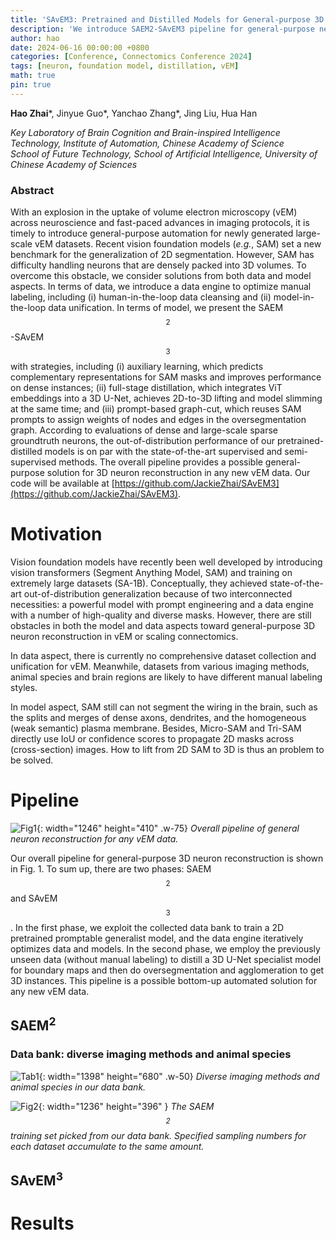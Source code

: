 ```yaml
---
title: 'SAvEM3: Pretrained and Distilled Models for General-purpose 3D Neuron Reconstruction'
description: 'We introduce SAEM2-SAvEM3 pipeline for general-purpose neuron reconstruction, which extends general-purpose auxiliary tasks for SAM and lifts into the 3D U-Net by full-stage distillation.'
author: hao
date: 2024-06-16 00:00:00 +0800
categories: [Conference, Connectomics Conference 2024]
tags: [neuron, foundation model, distillation, vEM]
math: true
pin: true
---
```


**Hao Zhai**\*, Jinyue Guo\*, Yanchao Zhang\*, Jing Liu, Hua Han

*Key Laboratory of Brain Cognition and Brain-inspired Intelligence Technology, Institute of Automation, Chinese Academy of Science* <br>
*School of Future Technology, School of Artificial Intelligence, University of Chinese Academy of Sciences*

### Abstract

With an explosion in the uptake of volume electron microscopy (vEM) across neuroscience and fast-paced advances in imaging protocols, it is timely to introduce general-purpose automation for newly generated large-scale vEM datasets. Recent vision foundation models (*e.g.*, SAM) set a new benchmark for the generalization of 2D segmentation. However, SAM has difficulty handling neurons that are densely packed into 3D volumes. To overcome this obstacle, we consider solutions from both data and model aspects. In terms of data, we introduce a data engine to optimize manual labeling, including (i) human-in-the-loop data cleansing and (ii) model-in-the-loop data unification. In terms of model, we present the SAEM$$^2$$-SAvEM$$^3$$ with strategies, including (i) auxiliary learning, which predicts complementary representations for SAM masks and improves performance on dense instances; (ii) full-stage distillation, which integrates ViT embeddings into a 3D U-Net, achieves 2D-to-3D lifting and model slimming at the same time; and (iii) prompt-based graph-cut, which reuses SAM prompts to assign weights of nodes and edges in the oversegmentation graph. According to evaluations of dense and large-scale sparse groundtruth neurons, the out-of-distribution performance of our pretrained-distilled models is on par with the state-of-the-art supervised and semi-supervised methods. The overall pipeline provides a possible general-purpose solution for 3D neuron reconstruction in any new vEM data. Our code will be available at [https://github.com/JackieZhai/SAvEM3](https://github.com/JackieZhai/SAvEM3).

# Motivation

Vision foundation models have recently been well developed by introducing vision transformers (Segment Anything Model, SAM) and training on extremely large datasets (SA-1B). Conceptually, they achieved state-of-the-art out-of-distribution generalization because of two interconnected necessities: a powerful model with prompt engineering and a data engine with a number of high-quality and diverse masks. However, there are still obstacles in both the model and data aspects toward general-purpose 3D neuron reconstruction in vEM or scaling connectomics.

In data aspect, there is currently no comprehensive dataset collection and unification for vEM. Meanwhile, datasets from various imaging methods, animal species and brain regions are likely to have different manual labeling styles.

In model aspect, SAM still can not segment the wiring in the brain, such as the splits and merges of dense axons, dendrites, and the homogeneous (weak semantic) plasma membrane. Besides, Micro-SAM and Tri-SAM directly use IoU or confidence scores to propagate 2D masks across (cross-section) images. How to lift from 2D SAM to 3D is thus an problem to be solved.

# Pipeline

![Fig1](/posts/SAvEM3/fig1.png){: width="1246" height="410" .w-75}
_Overall pipeline of general neuron reconstruction for any vEM data._

Our overall pipeline for general-purpose 3D neuron reconstruction is shown in Fig. 1. To sum up, there are two phases: SAEM$$^2$$ and SAvEM$$^3$$.
In the first phase, we exploit the collected data bank to train a 2D pretrained promptable generalist model, and the data engine iteratively optimizes data and models.
In the second phase, we employ the previously unseen data (without manual labeling) to distill a 3D U-Net specialist model for boundary maps and then do oversegmentation and agglomeration to get 3D instances. This pipeline is a possible bottom-up automated solution for any new vEM data.

## SAEM$^2$

### Data bank: diverse imaging methods and animal species

![Tab1](/posts/SAvEM3/tab1.png){: width="1398" height="680" .w-50}
_Diverse imaging methods and animal species in our data bank._

![Fig2](/posts/SAvEM3/fig2.png){: width="1236" height="396" }
_The SAEM$$^2$$ training set picked from our data bank. Specified sampling numbers for each dataset accumulate to the same amount._

## SAvEM$^3$

# Results
